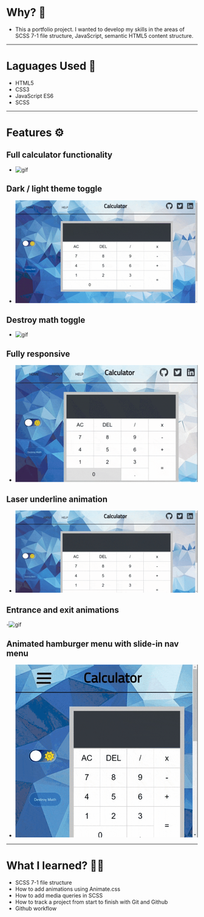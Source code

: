 # Why? 🤔
- This a portfolio project. I wanted to develop my skills in the areas of SCSS 7-1 file structure, JavaScript, semantic HTML5 content structure. 

---

# Laguages Used 💬
- HTML5
- CSS3
- JavaScript ES6
- SCSS
---

# Features ⚙

## Full calculator functionality
- ![gif](img/fully-functional.gif)

## Dark / light theme toggle
- ![gif](img/theme-toggle.gif)

## Destroy math toggle
- ![gif](img/destroy-math.gif)

## Fully responsive
- ![gif](img/responsive.gif)

## Laser underline animation
- ![gif](img/laser-hover-animation-light-theme.gif)

## Entrance and exit animations
-![gif](img/en-ex-animations.gif)

## Animated hamburger menu with slide-in nav menu
- ![gif](img/hamburger.gif)

---

# What I learned? 👨‍💻

- SCSS 7-1 file structure
- How to add animations using Animate.css
- How to add media queries in SCSS
- How to track a project from start to finish with Git and Github
- Github workflow 
